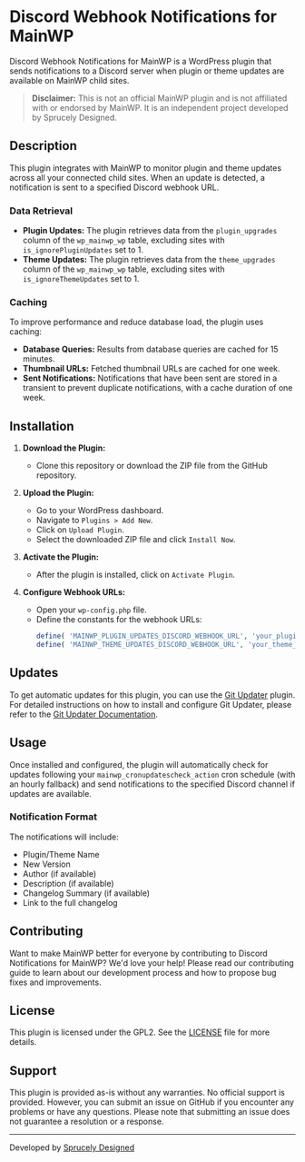 # Discord Webhook Notifications for MainWP

Discord Webhook Notifications for MainWP is a WordPress plugin that sends notifications to a Discord server when plugin or theme updates are available on MainWP child sites.

> **Disclaimer:** This is not an official MainWP plugin and is not affiliated with or endorsed by MainWP. It is an independent project developed by Sprucely Designed.


## Description

This plugin integrates with MainWP to monitor plugin and theme updates across all your connected child sites. When an update is detected, a notification is sent to a specified Discord webhook URL.

### Data Retrieval

- **Plugin Updates:** The plugin retrieves data from the `plugin_upgrades` column of the `wp_mainwp_wp` table, excluding sites with `is_ignorePluginUpdates` set to 1.
- **Theme Updates:** The plugin retrieves data from the `theme_upgrades` column of the `wp_mainwp_wp` table, excluding sites with `is_ignoreThemeUpdates` set to 1.

### Caching

To improve performance and reduce database load, the plugin uses caching:
- **Database Queries:** Results from database queries are cached for 15 minutes.
- **Thumbnail URLs:** Fetched thumbnail URLs are cached for one week.
- **Sent Notifications:** Notifications that have been sent are stored in a transient to prevent duplicate notifications, with a cache duration of one week.

## Installation

1. **Download the Plugin:**
   - Clone this repository or download the ZIP file from the GitHub repository.

2. **Upload the Plugin:**
   - Go to your WordPress dashboard.
   - Navigate to `Plugins > Add New`.
   - Click on `Upload Plugin`.
   - Select the downloaded ZIP file and click `Install Now`.

3. **Activate the Plugin:**
   - After the plugin is installed, click on `Activate Plugin`.

4. **Configure Webhook URLs:**
   - Open your `wp-config.php` file.
   - Define the constants for the webhook URLs:
     ```php
     define( 'MAINWP_PLUGIN_UPDATES_DISCORD_WEBHOOK_URL', 'your_plugin_updates_webhook_url' );
     define( 'MAINWP_THEME_UPDATES_DISCORD_WEBHOOK_URL', 'your_theme_updates_webhook_url' );
     ```

## Updates

To get automatic updates for this plugin, you can use the [Git Updater](https://github.com/afragen/git-updater) plugin. For detailed instructions on how to install and configure Git Updater, please refer to the [Git Updater Documentation](https://git-updater.com/knowledge-base/general-usage/).

## Usage

Once installed and configured, the plugin will automatically check for updates following your `mainwp_cronupdatescheck_action` cron schedule (with an hourly fallback) and send notifications to the specified Discord channel if updates are available.

### Notification Format

The notifications will include:
- Plugin/Theme Name
- New Version
- Author (if available)
- Description (if available)
- Changelog Summary (if available)
- Link to the full changelog

## Contributing

Want to make MainWP better for everyone by contributing to Discord Notifications for MainWP? We'd love your help! Please read our contributing guide to learn about our development process and how to propose bug fixes and improvements.

## License

This plugin is licensed under the GPL2. See the [LICENSE](LICENSE) file for more details.

## Support

This plugin is provided as-is without any warranties. No official support is provided. However, you can submit an issue on GitHub if you encounter any problems or have any questions. Please note that submitting an issue does not guarantee a resolution or a response.

---

Developed by [Sprucely Designed](https://www.sprucely.net)
